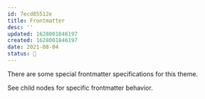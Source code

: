 ```yaml
---
id: 7ecd85512e
title: Frontmatter
desc: ''
updated: 1628001846197
created: 1628001846197
date: 2021-08-04
status: 🌱
---
```


There are some special frontmatter specifications for this theme.

See child nodes for specific frontmatter behavior.
